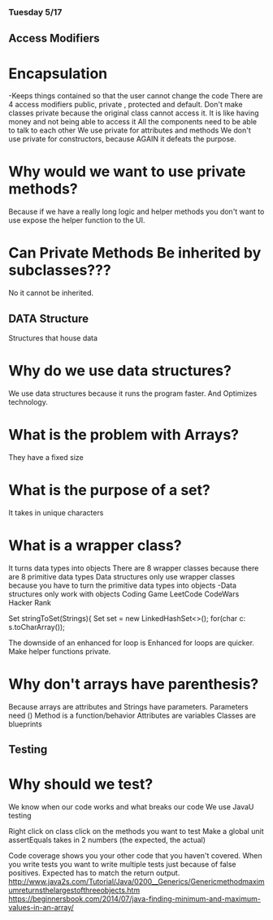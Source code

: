 ### Tuesday 5/17
## Access Modifiers 
# Encapsulation
-Keeps things contained so that the user cannot change the code 
There are 4 access modifiers public, private , protected and default. 
Don't make classes private because the original class cannot access it. 
It is like having money and not being able to access it
All the components need to be able to talk to each other 
We use private for attributes and methods
We don't use private for constructors, because AGAIN it defeats the purpose.
# Why would we want to use private methods?
Because if we have a really long logic and helper methods you don't want to use expose the helper function to the UI. 
# Can Private Methods Be inherited by subclasses???
No it cannot be inherited. 
## DATA Structure
Structures that house data
# Why do we use data structures? 
We use data structures because it runs the program faster. And Optimizes technology. 
# What is the problem with Arrays?
They have a fixed size 
# What is the purpose of a set?
It takes in unique characters
# What is a wrapper class?
It turns data types into objects
There are 8 wrapper classes because there are 8 primitive data types 
Data structures only use wrapper classes because you have to turn the primitive data types into objects
-Data structures only work with objects 
Coding Game 
LeetCode
CodeWars
Hacker Rank

Set<Character> stringToSet(Strings){
Set<Character> set = new LinkedHashSet<>();
for(char c: s.toCharArray());

The downside of an enhanced for loop is 
Enhanced for loops are quicker. 
Make helper functions private. 

# Why don't arrays have parenthesis?
Because arrays are attributes and Strings have parameters.
Parameters need ()
 Method is a function/behavior 
Attributes are variables 
Classes are blueprints 



## Testing 
# Why should we test?
We know when our code works and what breaks our code 
We use JavaU testing 

Right click on class 
click on the methods you want to test 
Make a global unit 
assertEquals takes in 2 numbers (the expected, the actual)

Code coverage shows you your other code that you haven't covered. 
When you write tests you want to write multiple tests just because of false positives. 
Expected has to match the return output.
http://www.java2s.com/Tutorial/Java/0200__Generics/Genericmethodmaximumreturnsthelargestofthreeobjects.htm
https://beginnersbook.com/2014/07/java-finding-minimum-and-maximum-values-in-an-array/




